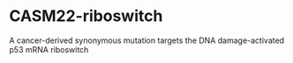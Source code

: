 # CASM22-riboswitch
A cancer-derived synonymous mutation targets the DNA damage-activated p53 mRNA riboswitch
